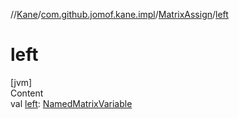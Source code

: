 //[Kane](../../index.md)/[com.github.jomof.kane.impl](../index.md)/[MatrixAssign](index.md)/[left](left.md)



# left  
[jvm]  
Content  
val [left](left.md): [NamedMatrixVariable](../-named-matrix-variable/index.md)  



